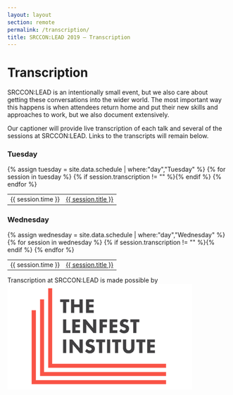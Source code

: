 ```yaml
---
layout: layout
section: remote
permalink: /transcription/
title: SRCCON:LEAD 2019 — Transcription
---
```


# Transcription

SRCCON:LEAD is an intentionally small event, but we also care about getting these conversations into the wider world. The most important way this happens is when attendees return home and put their new skills and approaches to work, but we also document extensively.

Our captioner will provide live transcription of each talk and several of the sessions at SRCCON:LEAD. Links to the transcripts will remain below.

<div>
    <h3>Tuesday</h3>
    <table>{% assign tuesday = site.data.schedule | where:"day","Tuesday" %}
{% for session in tuesday %}
        {% if session.transcription != "" %}<tr><td>{{ session.time }}</td><td><a href="{{ session.transcription }}">{{ session.title }}</a></td></tr>{% endif %}
{% endfor %}
    </table>
</div>

<div>
    <h3>Wednesday</h3>
    <table>{% assign wednesday = site.data.schedule | where:"day","Wednesday" %}
{% for session in wednesday %}
        {% if session.transcription != "" %}<tr><td>{{ session.time }}</td><td><a href="{{ session.transcription }}">{{ session.title }}</a></td></tr>{% endif %}
{% endfor %}
    </table>
</div>

<p class="sponsor-tag">Transcription at SRCCON:LEAD is made possible by <a href="https://www.lenfestinstitute.org/"><img src="/media/img/partners/lenfest.png" class="" alt="The Lenfest Institute"></a></p>